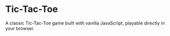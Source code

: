 # Tic-Tac-Toe
A classic Tic-Tac-Toe game built with vanilla JavaScript, playable directly in your browser.
